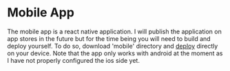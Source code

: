 
# Mobile App
The mobile app is a react native application. I will publish the application on app stores in the future but for the time being you will need to build and deploy yourself. To do so, download 'mobile' directory and [deploy](http://facebook.github.io/react-native/docs/getting-started.html) directly on your device. Note that the app only works with android at the moment as I have not properly configured the ios side yet.
